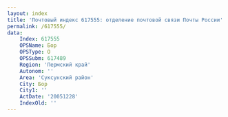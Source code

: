 ```yaml
---
layout: index
title: 'Почтовый индекс 617555: отделение почтовой связи Почты России'
permalink: /617555/
data:
    Index: 617555
    OPSName: Бор
    OPSType: О
    OPSSubm: 617489
    Region: 'Пермский край'
    Autonom: ''
    Area: 'Суксунский район'
    City: Бор
    City1: ''
    ActDate: '20051228'
    IndexOld: ''
---
```

